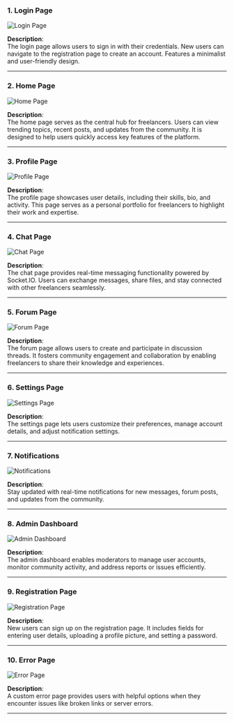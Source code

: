 ### 1. **Login Page**
![Login Page](./path-to-images/login-page.jpg)

**Description**:  
The login page allows users to sign in with their credentials. New users can navigate to the registration page to create an account. Features a minimalist and user-friendly design.

---

### 2. **Home Page**
![Home Page](./path-to-images/home-page.jpg)

**Description**:  
The home page serves as the central hub for freelancers. Users can view trending topics, recent posts, and updates from the community. It is designed to help users quickly access key features of the platform.

---

### 3. **Profile Page**
![Profile Page](./path-to-images/profile-page.jpg)

**Description**:  
The profile page showcases user details, including their skills, bio, and activity. This page serves as a personal portfolio for freelancers to highlight their work and expertise.

---

### 4. **Chat Page**
![Chat Page](./path-to-images/chat-page.jpg)

**Description**:  
The chat page provides real-time messaging functionality powered by Socket.IO. Users can exchange messages, share files, and stay connected with other freelancers seamlessly.

---

### 5. **Forum Page**
![Forum Page](./path-to-images/forum-page.jpg)

**Description**:  
The forum page allows users to create and participate in discussion threads. It fosters community engagement and collaboration by enabling freelancers to share their knowledge and experiences.

---

### 6. **Settings Page**
![Settings Page](./path-to-images/settings-page.jpg)

**Description**:  
The settings page lets users customize their preferences, manage account details, and adjust notification settings.

---

### 7. **Notifications**
![Notifications](./path-to-images/notifications.jpg)

**Description**:  
Stay updated with real-time notifications for new messages, forum posts, and updates from the community.

---

### 8. **Admin Dashboard**
![Admin Dashboard](./path-to-images/admin-dashboard.jpg)

**Description**:  
The admin dashboard enables moderators to manage user accounts, monitor community activity, and address reports or issues efficiently.

---

### 9. **Registration Page**
![Registration Page](./path-to-images/registration-page.jpg)

**Description**:  
New users can sign up on the registration page. It includes fields for entering user details, uploading a profile picture, and setting a password.

---

### 10. **Error Page**
![Error Page](./path-to-images/error-page.jpg)

**Description**:  
A custom error page provides users with helpful options when they encounter issues like broken links or server errors.

---
